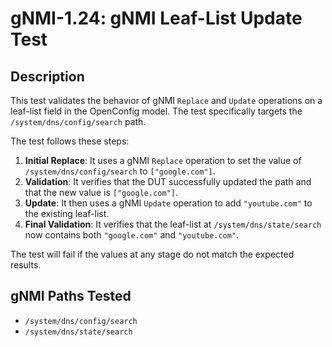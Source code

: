 # gNMI-1.24: gNMI Leaf-List Update Test

## Description

This test validates the behavior of gNMI `Replace` and `Update` operations on a leaf-list field in the OpenConfig model. The test specifically targets the `/system/dns/config/search` path.

The test follows these steps:

1.  **Initial Replace**: It uses a gNMI `Replace` operation to set the value of `/system/dns/config/search` to `["google.com"]`.
2.  **Validation**: It verifies that the DUT successfully updated the path and that the new value is `["google.com"]`.
3.  **Update**: It then uses a gNMI `Update` operation to add `"youtube.com"` to the existing leaf-list.
4.  **Final Validation**: It verifies that the leaf-list at `/system/dns/state/search` now contains both `"google.com"` and `"youtube.com"`.

The test will fail if the values at any stage do not match the expected results.

## gNMI Paths Tested

- `/system/dns/config/search`
- `/system/dns/state/search`
